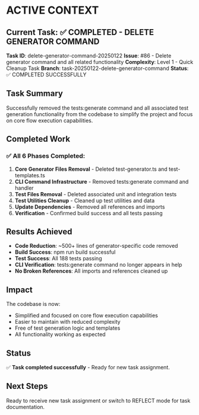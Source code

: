 # ACTIVE CONTEXT

## Current Task: ✅ COMPLETED - DELETE GENERATOR COMMAND

**Task ID**: delete-generator-command-20250122
**Issue**: #86 - Delete generator command and all related functionality
**Complexity**: Level 1 - Quick Cleanup Task
**Branch**: task-20250122-delete-generator-command
**Status**: ✅ COMPLETED SUCCESSFULLY

## Task Summary

Successfully removed the tests:generate command and all associated test generation functionality from the codebase to simplify the project and focus on core flow execution capabilities.

## Completed Work

### ✅ All 6 Phases Completed:

1. **Core Generator Files Removal** - Deleted test-generator.ts and test-templates.ts
2. **CLI Command Infrastructure** - Removed tests:generate command and handler
3. **Test Files Removal** - Deleted associated unit and integration tests
4. **Test Utilities Cleanup** - Cleaned up test utilities and data
5. **Update Dependencies** - Removed all references and imports
6. **Verification** - Confirmed build success and all tests passing

## Results Achieved

- **Code Reduction**: ~500+ lines of generator-specific code removed
- **Build Success**: npm run build successful
- **Test Success**: All 188 tests passing
- **CLI Verification**: tests:generate command no longer appears in help
- **No Broken References**: All imports and references cleaned up

## Impact

The codebase is now:

- Simplified and focused on core flow execution capabilities
- Easier to maintain with reduced complexity
- Free of test generation logic and templates
- All functionality working as expected

## Status

✅ **Task completed successfully** - Ready for new task assignment.

## Next Steps

Ready to receive new task assignment or switch to REFLECT mode for task documentation.
